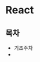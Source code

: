<div text-area:center>
  <h1>React</h1>
  <h2>목차</h2>
  <ul>
    <li>기초주차</li>
    <li></li>
  </ul>
</div>
